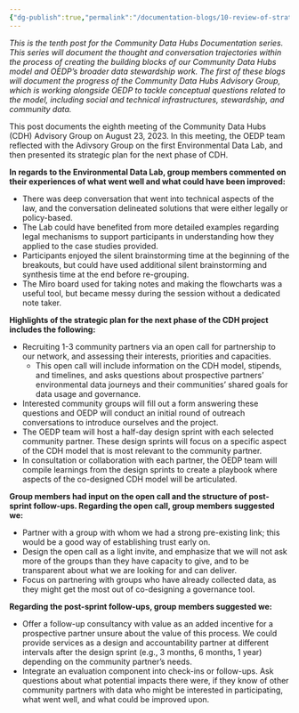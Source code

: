 ```yaml
---
{"dg-publish":true,"permalink":"/documentation-blogs/10-review-of-strategic-options-moving-forward/","tags":["collaboration"]}
---
```


_This is the tenth post for the Community Data Hubs Documentation series. This series will document the thought and conversation trajectories within the process of creating the building blocks of our Community Data Hubs model and OEDP’s broader data stewardship work. The first of these blogs will document the progress of the Community Data Hubs Advisory Group, which is working alongside OEDP to tackle conceptual questions related to the model, including social and technical infrastructures, stewardship, and community data._

This post documents the eighth meeting of the Community Data Hubs (CDH) Advisory Group on August 23, 2023. In this meeting, the OEDP team reflected with the Adivsory Group on the first Environmental Data Lab, and then presented its strategic plan for the next phase of CDH.

**In regards to the Environmental Data Lab, group members commented on their experiences of what went well and what could have been improved:**
- There was deep conversation that went into technical aspects of the law, and the conversation delineated solutions that were either legally or policy-based.
- The Lab could have benefited from more detailed examples regarding legal mechanisms to support participants in understanding how they applied to the case studies provided.
- Participants enjoyed the silent brainstorming time at the beginning of the breakouts, but could have used additional silent brainstorming and synthesis time at the end before re-grouping. 
- The Miro board used for taking notes and making the flowcharts was a useful tool, but became messy during the session without a dedicated note taker.


**Highlights of the strategic plan for the next phase of the CDH project includes the following:**
- Recruiting 1-3 community partners via an open call for partnership to our network, and assessing their interests, priorities and capacities.
    - This open call will include information on the CDH model, stipends, and timelines, and asks questions about prospective partners’ environmental data journeys and their communities’ shared goals for data usage and governance. 
- Interested community groups will fill out a form answering these questions and OEDP will conduct an initial round of outreach conversations to introduce ourselves and the project.
- The OEDP team will host a half-day design sprint with each selected community partner. These design sprints will focus on a specific aspect of the CDH model that is most relevant to the community partner. 
- In consultation or collaboration with each partner, the OEDP team will compile learnings from the design sprints to create a playbook where aspects of the co-designed CDH model will be articulated.


**Group members had input on the open call and the structure of post-sprint follow-ups. Regarding the open call, group members suggested we:**
- Partner with a group with whom we had a strong pre-existing link; this would be a good way of establishing trust early on.
- Design the open call as a light invite, and emphasize that we will not ask more of the groups than they have capacity to give, and to be transparent about what we are looking for and can deliver.
- Focus on partnering with groups who have already collected data, as they might get the most out of co-designing a governance tool. 


**Regarding the post-sprint follow-ups, group members suggested we:**
- Offer a follow-up consultancy with value as an added incentive for a prospective partner unsure about the value of this process. We could provide services as a design and accountability partner at different intervals after the design sprint (e.g., 3 months, 6 months, 1 year) depending on the community partner’s needs.
- Integrate an evaluation component into check-ins or follow-ups. Ask questions about what potential impacts there were, if they know of other community partners with data who might be interested in participating, what went well, and what could be improved upon.